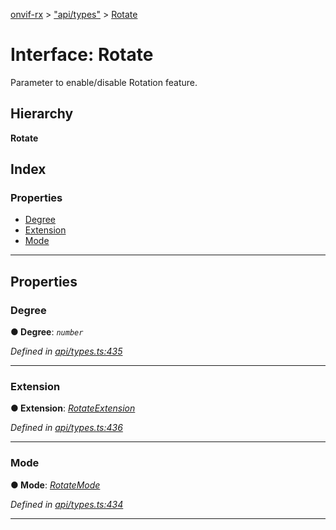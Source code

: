 [onvif-rx](../README.md) > ["api/types"](../modules/_api_types_.md) > [Rotate](../interfaces/_api_types_.rotate.md)

# Interface: Rotate

Parameter to enable/disable Rotation feature.

## Hierarchy

**Rotate**

## Index

### Properties

* [Degree](_api_types_.rotate.md#degree)
* [Extension](_api_types_.rotate.md#extension)
* [Mode](_api_types_.rotate.md#mode)

---

## Properties

<a id="degree"></a>

###  Degree

**● Degree**: *`number`*

*Defined in [api/types.ts:435](https://github.com/patrickmichalina/onvif-rx/blob/1596479/src/api/types.ts#L435)*

___
<a id="extension"></a>

###  Extension

**● Extension**: *[RotateExtension](_api_types_.rotateextension.md)*

*Defined in [api/types.ts:436](https://github.com/patrickmichalina/onvif-rx/blob/1596479/src/api/types.ts#L436)*

___
<a id="mode"></a>

###  Mode

**● Mode**: *[RotateMode](../enums/_api_types_.rotatemode.md)*

*Defined in [api/types.ts:434](https://github.com/patrickmichalina/onvif-rx/blob/1596479/src/api/types.ts#L434)*

___

